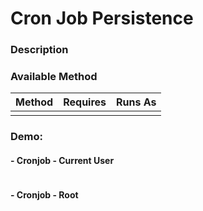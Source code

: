 # Cron Job Persistence

### Description

### Available Method

| Method                   | Requires      | Runs As      |
|:-------------------------|:--------------|:-------------|
|  |  |  |

### Demo:

#### - Cronjob - Current User

![]()

#### - Cronjob - Root
![]()